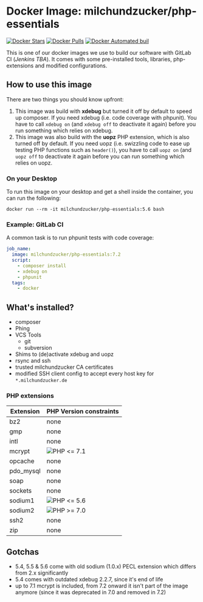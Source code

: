 # Docker Image: milchundzucker/php-essentials 
[![Docker Stars](https://img.shields.io/docker/stars/milchundzucker/php-essentials.svg)](https://hub.docker.com/r/milchundzucker/php-essentials/) [![Docker Pulls](https://img.shields.io/docker/pulls/milchundzucker/php-essentials.svg)](https://hub.docker.com/r/milchundzucker/php-essentials/) [![Docker Automated buil](https://img.shields.io/docker/automated/milchundzucker/php-essentials.svg)](https://hub.docker.com/r/milchundzucker/php-essentials/)

This is one of our docker images we use to build our software with GitLab CI (_Jenkins TBA_). It comes with some pre-installed 
tools, libraries, php-extensions and modified configurations.

## How to use this image

There are two things you should know upfront:

1. This image was build with **xdebug** but turned it off by default to speed up composer. If you need xdebug 
(i.e. code coverage with phpunit). You have to call `xdebug on` (and `xdebug off` to deactivate it again) before you run
something which relies on xdebug.
2. This image was also build with the **uopz** PHP extension, which is also turned off by default. If you need uopz
(i.e. swizzling code to ease up testing PHP functions such as `header()`), you have to call `uopz on` (and `uopz off` to deactivate
it again before you can run something which relies on uopz.

### On your Desktop
To run this image on your desktop and get a shell inside the container, you can run the following:

```shell
docker run --rm -it milchundzucker/php-essentials:5.6 bash
```

### Example: GitLab CI
A common task is to run phpunit tests with code coverage:

```yaml
job_name:
  image: milchundzucker/php-essentials:7.2
  script:
    - composer install
    - xdebug on
    - phpunit
  tags:
    - docker
```

## What's installed?
* composer
* Phing
* VCS Tools
  * git
  * subversion
* Shims to (de)activate xdebug and uopz
* rsync and ssh
* trusted milchundzucker CA certificates
* modified SSH client config to accept every host key for `*.milchundzucker.de`

### PHP extensions

| Extension | PHP Version constraints                                               |
| --------- | --------------------------------------------------------------------- |
| bz2       | none                                                                  |
| gmp       | none                                                                  |
| intl      | none                                                                  |
| mcrypt    | ![PHP <= 7.1](https://img.shields.io/badge/PHP-%3C%3D%207.1-blue.svg) |
| opcache   | none                                                                  |
| pdo_mysql | none                                                                  |
| soap      | none                                                                  |
| sockets   | none                                                                  |
| sodium1   | ![PHP <= 5.6](https://img.shields.io/badge/PHP-%3C%3D%205.6-blue.svg) |
| sodium2   | ![PHP >= 7.0](https://img.shields.io/badge/PHP-%3E%3D7.0-blue.svg)    |
| ssh2      | none                                                                  |
| zip       | none                                                                  |

## Gotchas
* 5.4, 5.5 & 5.6 come with old sodium (1.0.x) PECL extension which differs from 2.x significantly
* 5.4 comes with outdated xdebug 2.2.7, since it's end of life
* up to 7.1 mcrypt is included, from 7.2 onward it isn't part of the image anymore (since it was deprecated in 7.0 and removed in 7.2)
